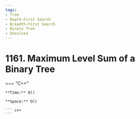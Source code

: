 ```yaml
---
tags:
- Tree
- Depth-First Search
- Breadth-First Search
- Binary Tree
- Unsolved
---
```



# 1161. Maximum Level Sum of a Binary Tree

=== "C++"

    **Time:** O()

    **Space:** O()

    ``` c++
    ```